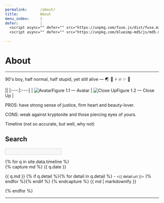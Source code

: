 ```yaml
---
permalink:      /about/
title:          About
menu_index:     1
defer:          |
  <script async="" defer="" src="https://unpkg.com/fuse.js/dist/fuse.min.js"></script>
  <script async="" defer="" src="https://unpkg.com/blueimp-md5/js/md5.min.js"></script>
  
---
```

# About[](# '{">":"find","tag":"main","className":"green align-center"}')

---

90's boy, half normal, half stupid, yet still alive — 🌏 🦄 ⚡️ 🔥 ✨ 🐉

|[](# '{">":"find","tag":"table","className":"responsive card"}')|
|:---:|:---:|
| ![Avatar][Avatar]Figure 1.1 — Avatar | ![Close Up][Close Up]Figure 1.2 — Close Up |

PROS: have strong sense of justice, firm heart and beauty-lover.

CONS: weak against kryptonite and those piercing eyes of yours.

Timeline (not so accurate, but well, why not)

[Avatar]: https://gunawan.wijaya.cc/assets/images/avatar.jpg '{">":"wrap","tag":"span","className":"block avatar"}'
[Close Up]: https://gunawan.wijaya.cc/assets/images/closeup.jpg '{">":"wrap","tag":"span","className":"block closeup"}'

<div class="card-list">
  <div class="card white no-print">
    <h2>Search</h2>
    <p><input id="omnibox" type="search" disabled="disabled"/></p>
  </div>
{% for q in site.data.timeline %} <div class="card black" data-id="{{ q.date }}"> {% capture md %}
{{ q.date }}

{{ q.md }}
{% if q.detail %}{% for detail in q.detail %} - <small class="{{ detail.live }}"><{{ detail.uri }}></small>
{% endfor %}{% endif %}
{% endcapture %} {{ md | markdownify }} </div> {% endfor %}
</div>

---
<script async="" defer="" src="{{ "/assets/js/html.about.js" | absolute_url }}"></script>
